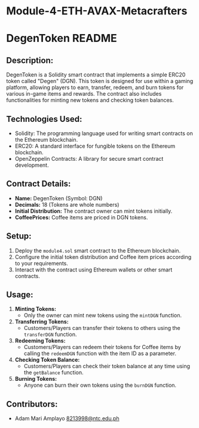 # Module-4-ETH-AVAX-Metacrafters
# DegenToken README

## Description:
DegenToken is a Solidity smart contract that implements a simple ERC20 token called "Degen" (DGN). This token is designed for use within a gaming platform, allowing players to earn, transfer, redeem, and burn tokens for various in-game items and rewards. The contract also includes functionalities for minting new tokens and checking token balances.

## Technologies Used:
- Solidity: The programming language used for writing smart contracts on the Ethereum blockchain.
- ERC20: A standard interface for fungible tokens on the Ethereum blockchain.
- OpenZeppelin Contracts: A library for secure smart contract development.

## Contract Details:
- **Name:** DegenToken (Symbol: DGN)
- **Decimals:** 18 (Tokens are whole numbers)
- **Initial Distribution:** The contract owner can mint tokens initially.
- **CoffeePrices:** Coffee items are priced in DGN tokens.

## Setup:
1. Deploy the `module4.sol` smart contract to the Ethereum blockchain.
2. Configure the initial token distribution and Coffee item prices according to your requirements.
3. Interact with the contract using Ethereum wallets or other smart contracts.

## Usage:
1. **Minting Tokens:**
   - Only the owner can mint new tokens using the `mintDGN` function.
2. **Transferring Tokens:**
   - Customers/Players can transfer their tokens to others using the `transferDGN` function.
3. **Redeeming Tokens:**
   - Customers/Players can redeem their tokens for Coffee items by calling the `redeemDGN` function with the item ID as a parameter.
4. **Checking Token Balance:**
   - Customers/Players can check their token balance at any time using the `getBalance` function.
5. **Burning Tokens:**
   - Anyone can burn their own tokens using the `burnDGN` function.

## Contributors:
- Adam Mari Amplayo 8213998@ntc.edu.ph
